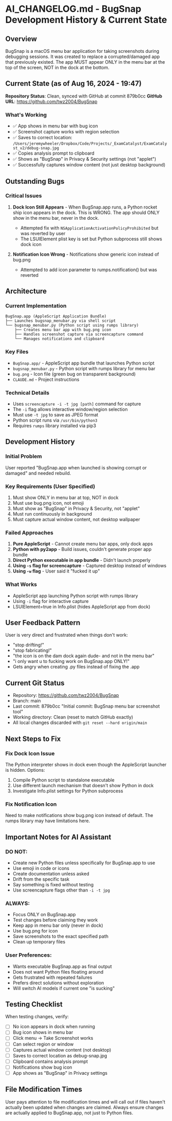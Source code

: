 # AI_CHANGELOG.md - BugSnap Development History & Current State

## Overview
BugSnap is a macOS menu bar application for taking screenshots during debugging sessions. It was created to replace a corrupted/damaged app that previously existed. The app MUST appear ONLY in the menu bar at the top of the screen, NOT in the dock at the bottom.

## Current State (as of Aug 16, 2024 - 19:47)
**Repository Status**: Clean, synced with GitHub at commit 879b0cc
**GitHub URL**: https://github.com/twz2004/BugSnap

### What's Working
- ✅ App shows in menu bar with bug icon
- ✅ Screenshot capture works with region selection
- ✅ Saves to correct location: `/Users/jeremywheeler/Dropbox/Code/Projects/_ExamCatalyst/ExamCatalyst_v2/debug-snap.jpg`
- ✅ Copies analysis prompt to clipboard
- ✅ Shows as "BugSnap" in Privacy & Security settings (not "applet")
- ✅ Successfully captures window content (not just desktop background)

## Outstanding Bugs

### Critical Issues
1. **Dock Icon Still Appears** - When BugSnap.app runs, a Python rocket ship icon appears in the dock. This is WRONG. The app should ONLY show in the menu bar, never in the dock.
   - Attempted fix with `NSApplicationActivationPolicyProhibited` but was reverted by user
   - The LSUIElement plist key is set but Python subprocess still shows dock icon

2. **Notification Icon Wrong** - Notifications show generic icon instead of bug.png
   - Attempted to add icon parameter to rumps.notification() but was reverted

## Architecture

### Current Implementation
```
BugSnap.app (AppleScript Application Bundle)
├── Launches bugsnap_menubar.py via shell script
└── bugsnap_menubar.py (Python script using rumps library)
    ├── Creates menu bar app with bug.png icon
    ├── Handles screenshot capture via screencapture command
    └── Manages notifications and clipboard
```

### Key Files
- `BugSnap.app/` - AppleScript app bundle that launches Python script
- `bugsnap_menubar.py` - Python script with rumps library for menu bar
- `bug.png` - Icon file (green bug on transparent background)
- `CLAUDE.md` - Project instructions

### Technical Details
- Uses `screencapture -i -t jpg [path]` command for capture
- The `-i` flag allows interactive window/region selection
- Must use `-t jpg` to save as JPEG format
- Python script runs via `/usr/bin/python3`
- Requires `rumps` library installed via pip3

## Development History

### Initial Problem
User reported "BugSnap.app when launched is showing corrupt or damaged" and needed rebuild.

### Key Requirements (User Specified)
1. Must show ONLY in menu bar at top, NOT in dock
2. Must use bug.png icon, not emoji
3. Must show as "BugSnap" in Privacy & Security, not "applet"
4. Must run continuously in background
5. Must capture actual window content, not desktop wallpaper

### Failed Approaches
1. **Pure AppleScript** - Cannot create menu bar apps, only dock apps
2. **Python with py2app** - Build issues, couldn't generate proper app bundle
3. **Direct Python executable in app bundle** - Didn't launch properly
4. **Using `-s` flag for screencapture** - Captured desktop instead of windows
5. **Using `-w` flag** - User said it "fucked it up"

### What Works
- AppleScript app launching Python script with rumps library
- Using `-i` flag for interactive capture
- LSUIElement=true in Info.plist (hides AppleScript app from dock)

## User Feedback Pattern
User is very direct and frustrated when things don't work:
- "stop drifting!"
- "stop fabricating!"
- "the icon is on the dam dock again dude- and not in the menu bar"
- "i only want u to fucking work on BugSnap.app ONLY!"
- Gets angry when creating .py files instead of fixing the .app

## Current Git Status
- Repository: https://github.com/twz2004/BugSnap
- Branch: main  
- Last commit: 879b0cc "Initial commit: BugSnap menu bar screenshot tool"
- Working directory: Clean (reset to match GitHub exactly)
- All local changes discarded with `git reset --hard origin/main`

## Next Steps to Fix

### Fix Dock Icon Issue
The Python interpreter shows in dock even though the AppleScript launcher is hidden. Options:
1. Compile Python script to standalone executable
2. Use different launch mechanism that doesn't show Python in dock
3. Investigate Info.plist settings for Python subprocess

### Fix Notification Icon
Need to make notifications show bug.png icon instead of default. The rumps library may have limitations here.

## Important Notes for AI Assistant

### DO NOT:
- Create new Python files unless specifically for BugSnap.app to use
- Use emoji in code or icons
- Create documentation unless asked
- Drift from the specific task
- Say something is fixed without testing
- Use screencapture flags other than `-i -t jpg`

### ALWAYS:
- Focus ONLY on BugSnap.app
- Test changes before claiming they work
- Keep app in menu bar only (never in dock)
- Use bug.png for icon
- Save screenshots to the exact specified path
- Clean up temporary files

### User Preferences:
- Wants executable BugSnap.app as final output
- Does not want Python files floating around
- Gets frustrated with repeated failures
- Prefers direct solutions without exploration
- Will switch AI models if current one "is sucking"

## Testing Checklist
When testing changes, verify:
- [ ] No icon appears in dock when running
- [ ] Bug icon shows in menu bar
- [ ] Click menu → Take Screenshot works
- [ ] Can select region or window
- [ ] Captures actual window content (not desktop)
- [ ] Saves to correct location as debug-snap.jpg
- [ ] Clipboard contains analysis prompt
- [ ] Notifications show bug icon
- [ ] App shows as "BugSnap" in Privacy settings

## File Modification Times
User pays attention to file modification times and will call out if files haven't actually been updated when changes are claimed. Always ensure changes are actually applied to BugSnap.app, not just to Python files.